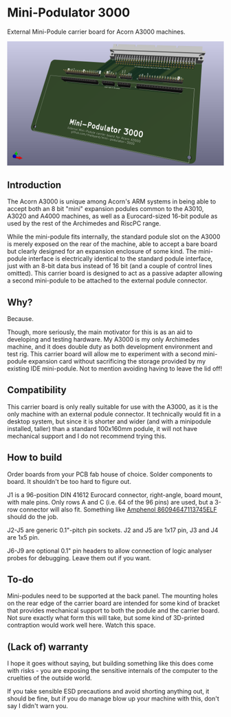 # Mini-Podulator 3000

External Mini-Podule carrier board for Acorn A3000 machines.

![](images/board.png)

## Introduction

The Acorn A3000 is unique among Acorn's ARM systems in being able to accept both
an 8 bit "mini" expansion podules common to the A3010, A3020 and A4000 machines,
as well as a Eurocard-sized 16-bit podule as used by the rest of the Archimedes
and RiscPC range.

While the mini-podule fits internally, the standard podule slot on the A3000 is
merely exposed on the rear of the machine, able to accept a bare board but
clearly designed for an expansion enclosure of some kind. The mini-podule
interface is electrically identical to the standard podule interface, just with
an 8-bit data bus instead of 16 bit (and a couple of control lines omitted).
This carrier board is designed to act as a passive adapter allowing a second
mini-podule to be attached to the external podule connector.

## Why?

Because.

Though, more seriously, the main motivator for this is as an aid to developing
and testing hardware. My A3000 is my only Archimedes machine, and it does double
duty as both development environment and test rig. This carrier board will allow
me to experiment with a second mini-podule expansion card without sacrificing
the storage provided by my existing IDE mini-podule. Not to mention avoiding
having to leave the lid off!

## Compatibility

This carrier board is only really suitable for use with the A3000, as it is the
only machine with an external podule connector. It technically would fit in a
desktop system, but since it is shorter and wider (and with a minipodule
installed, taller) than a standard 100x160mm podule, it will not have mechanical
support and I do not recommend trying this.

## How to build

Order boards from your PCB fab house of choice. Solder components to board. It
shouldn't be too hard to figure out.

J1 is a 96-position DIN 41612 Eurocard connector, right-angle, board mount, with
male pins. Only rows A and C (i.e. 64 of the 96 pins) are used, but a 3-row
connector will also fit. Something like [Amphenol
86094647113745ELF](https://www.digikey.com/en/products/detail/amphenol-cs-fci/86094647113745ELF/5203923)
should do the job.

J2-J5 are generic 0.1"-pitch pin sockets. J2 and J5 are 1x17 pin, J3 and J4 are
1x5 pin.

J6-J9 are optional 0.1" pin headers to allow connection of logic analyser probes
for debugging. Leave them out if you want.

## To-do

Mini-podules need to be supported at the back panel. The mounting holes on the
rear edge of the carrier board are intended for some kind of bracket that
provides mechanical support to both the podule and the carrier board. Not sure
exactly what form this will take, but some kind of 3D-printed contraption would
work well here. Watch this space.

## (Lack of) warranty

I hope it goes without saying, but building something like this does come with
risks - you are exposing the sensitive internals of the computer to the
cruelties of the outside world.

If you take sensible ESD precautions and avoid shorting anything out, it should
be fine, but if you do manage blow up your machine with this, don't say I didn't
warn you.
